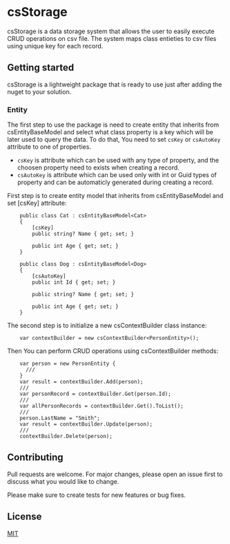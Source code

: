 # csStorage
csStorage is a data storage system that allows the user to easily execute CRUD operations on csv file. 
The system maps class entieties to csv files using unique key for each record. 

## Getting started
csStorage is a lightweight package that is ready to use just after adding the nuget to your solution.

### Entity
The first step to use the package is need to create entity that inherits from csEntityBaseModel<T> and select what class property is a key which will be later used to query the data.
To do that, You need to set ```csKey``` or ```csAutoKey``` attribute to one of properties. 
    
- ```csKey``` is attribute which can be used with any type of property, and the choosen property need to exists when creating a record.
- ```csAutoKey``` is attribute which can be used only with int or Guid types of property and can be automaticly generated during creating a record.


First step is to create entity model that inherits from csEntityBaseModel<T> and set [csKey] attribute:
```
    public class Cat : csEntityBaseModel<Cat>
    {
        [csKey]
        public string? Name { get; set; }    

        public int Age { get; set; }
    }

    public class Dog : csEntityBaseModel<Dog>
    {
        [csAutoKey]
        public int Id { get; set; }    
    
        public string? Name { get; set; }    

        public int Age { get; set; }
    }
```

The second step is to initialize a new csContextBuilder<T> class instance:
```
    var contextBuilder = new csContextBuilder<PersonEntity>();
```

Then You can perform CRUD operations using csContextBuilder<T> methods:
```
    var person = new PersonEntity {
      ///
    }
    var result = contextBuilder.Add(person);
    ///
    var personRecord = contextBuilder.Get(person.Id);
    ///
    var allPersonRecords = contextBuilder.Get().ToList();
    ///
    person.LastName = "Smith";
    var result = contextBuilder.Update(person);
    ///
    contextBuilder.Delete(person);
```

## Contributing
Pull requests are welcome. For major changes, please open an issue first to discuss what you would like to change.

Please make sure to create tests for new features or bug fixes.

## License

[MIT](https://choosealicense.com/licenses/mit/)

